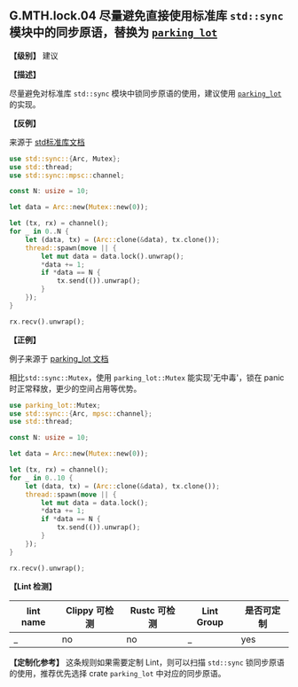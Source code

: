 ## G.MTH.lock.04 尽量避免直接使用标准库 `std::sync` 模块中的同步原语，替换为 [`parking_lot`](https://crates.io/crates/parking_lot)

**【级别】** 建议

**【描述】**

尽量避免对标准库 `std::sync` 模块中锁同步原语的使用，建议使用 [`parking_lot`](https://crates.io/crates/parking_lot) 的实现。

**【反例】**

来源于 [std标准库文档](https://doc.rust-lang.org/std/sync/struct.Mutex.html)

```rust
use std::sync::{Arc, Mutex};
use std::thread;
use std::sync::mpsc::channel;

const N: usize = 10;

let data = Arc::new(Mutex::new(0));

let (tx, rx) = channel();
for _ in 0..N {
    let (data, tx) = (Arc::clone(&data), tx.clone());
    thread::spawn(move || {      
        let mut data = data.lock().unwrap();
        *data += 1;
        if *data == N {
            tx.send(()).unwrap();
        }
    });
}

rx.recv().unwrap();
```

**【正例】**

例子来源于 [parking_lot 文档](https://docs.rs/parking_lot/0.11.2/parking_lot/type.Mutex.html)

相比`std::sync::Mutex`，使用 `parking_lot::Mutex` 能实现'无中毒'，锁在 panic 时正常释放，更少的空间占用等优势。

```rust
use parking_lot::Mutex;
use std::sync::{Arc, mpsc::channel};
use std::thread;

const N: usize = 10;

let data = Arc::new(Mutex::new(0));

let (tx, rx) = channel();
for _ in 0..10 {
    let (data, tx) = (Arc::clone(&data), tx.clone());
    thread::spawn(move || {
        let mut data = data.lock();
        *data += 1;
        if *data == N {
            tx.send(()).unwrap();
        }
    });
}

rx.recv().unwrap();
```

**【Lint 检测】**

| lint name                                                    | Clippy 可检测 | Rustc 可检测 | Lint Group  | 是否可定制 |
| ------------------------------------------------------------ | ------------- | ------------ | ----------- | ----- |
| _ | no           | no           | _ | yes |

**【定制化参考】**
这条规则如果需要定制 Lint，则可以扫描 `std::sync` 锁同步原语的使用，推荐优先选择 crate `parking_lot` 中对应的同步原语。
